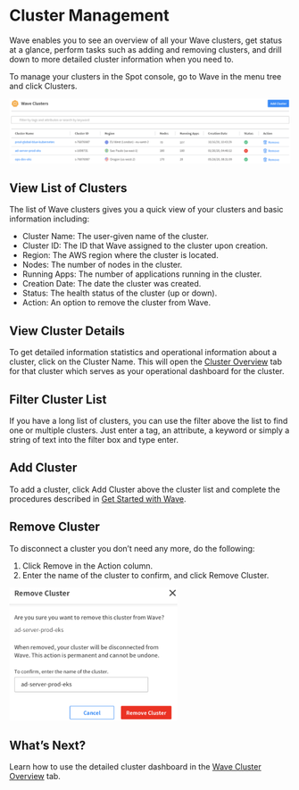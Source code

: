 # Cluster Management

Wave enables you to see an overview of all your Wave clusters, get status at a glance, perform tasks such as adding and removing clusters, and drill down to more detailed cluster information when you need to.

To manage your clusters in the Spot console, go to Wave in the menu tree and click Clusters.

<img src="/wave/_media/tutorials-wave-clusters-01.png" />

## View List of Clusters

The list of Wave clusters gives you a quick view of your clusters and basic information including:
- Cluster Name: The user-given name of the cluster.
- Cluster ID: The ID that Wave assigned to the cluster upon creation.
- Region: The AWS region where the cluster is located.
- Nodes: The number of nodes in the cluster.
- Running Apps: The number of applications running in the cluster.
- Creation Date: The date the cluster was created.
- Status: The health status of the cluster (up or down).
- Action: An option to remove the cluster from Wave.

## View Cluster Details

To get detailed information statistics and operational information about a cluster, click on the Cluster Name. This will open the [Cluster Overview](wave/features/wave-cluster-overview) tab for that cluster which serves as your operational dashboard for the cluster.

## Filter Cluster List
If you have a long list of clusters, you can use the filter above the list to find one or multiple clusters. Just enter a tag, an attribute, a keyword or simply a string of text into the filter box and type enter.

## Add Cluster

To add a cluster, click Add Cluster above the cluster list and complete the procedures described in [Get Started with Wave](wave/getting-started/).

## Remove Cluster

To disconnect a cluster you don’t need any more, do the following:
1. Click Remove in the Action column.
2. Enter the name of the cluster to confirm, and click Remove Cluster.

<img src="/wave/_media/tutorials-wave-clusters-02.png" width="301" height="238" />

## What’s Next?

Learn how to use the detailed cluster dashboard in the [Wave Cluster Overview](wave/features/wave-cluster-overview) tab.
